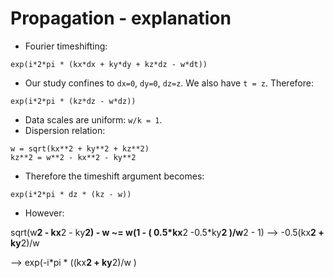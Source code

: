 # Propagation - explanation

- Fourier timeshifting:
```
exp(i*2*pi * (kx*dx + ky*dy + kz*dz - w*dt))
```

- Our study confines to `dx=0`, `dy=0`, `dz=z`. We also have `t = z`. Therefore:

```
exp(i*2*pi * (kz*dz - w*dz))
```

- Data scales are uniform: `w/k = 1`.
- Dispersion relation:

```
w = sqrt(kx**2 + ky**2 + kz**2)
kz**2 = w**2 - kx**2 - ky**2
```

- Therefore the timeshift argument becomes:

```
exp(i*2*pi * dz * (kz - w))
```

- However:

sqrt(w**2 - kx**2 - ky**2) - w ~= w(1 - ( 0.5*kx**2 -0.5*ky**2 )/w**2 - 1) --> -0.5(kx**2 + ky**2)/w  
 
--> exp(-i*pi * ((kx**2 + ky**2)/w )
